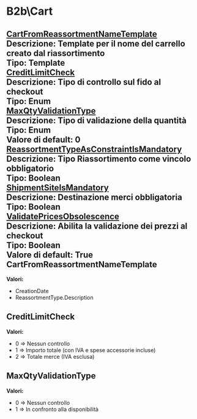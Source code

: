 # B2b\Cart
[CartFromReassortmentNameTemplate](#cartfromreassortmentnametemplate)	 
**Descrizione:** Template per il nome del carrello creato dal riassortimento	 
**Tipo:** Template	 
[CreditLimitCheck](#creditlimitcheck)	 
**Descrizione:** Tipo di controllo sul fido al checkout	 
**Tipo:** Enum	 
[MaxQtyValidationType](#maxqtyvalidationtype)	 
**Descrizione:** Tipo di validazione della quantità	 
**Tipo:** Enum	 
**Valore di default:** 0	 
[ReassortmentTypeAsConstraintIsMandatory](#reassortmenttypeasconstraintismandatory)	 
**Descrizione:** Tipo Riassortimento come vincolo obbligatorio	 
**Tipo:** Boolean	 
[ShipmentSiteIsMandatory](#shipmentsiteismandatory)	 
**Descrizione:** Destinazione merci obbligatoria	 
**Tipo:** Boolean	 
[ValidatePricesObsolescence](#validatepricesobsolescence)	 
**Descrizione:** Abilita la validazione dei prezzi al checkout	 
**Tipo:** Boolean	 
**Valore di default:** True	 
CartFromReassortmentNameTemplate 
-----

**Valori:**
* CreationDate
* ReassortmentType.Description

CreditLimitCheck 
-----

**Valori:**
* 0 => Nessun controllo
* 1 => Importo totale (con IVA e spese accessorie incluse)
* 2 => Totale merce (IVA esclusa)

MaxQtyValidationType 
-----

**Valori:**
* 0 => Nessun controllo
* 1 => In confronto alla disponibilità

